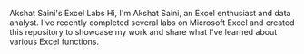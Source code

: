 Akshat Saini's Excel Labs
Hi, I'm Akshat Saini, an Excel enthusiast and data analyst. I've recently completed several labs on Microsoft Excel and created this repository to showcase my work and share what I've learned about various Excel functions.
